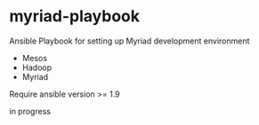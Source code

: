 # myriad-playbook
Ansible Playbook for setting up Myriad development environment
- Mesos
- Hadoop
- Myriad

Require ansible version >= 1.9

in progress
